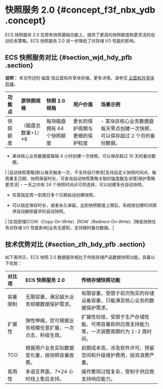 # 快照服务 2.0 {#concept_f3f_nbx_ydb .concept}

ECS 快照服务 2.0 在原有快照基础功能上，提供了更高的快照额度和更灵活的自动任务策略。ECS 快照服务 2.0 进一步降低了对存储 I/O 性能的影响。

## ECS 快照服务对比 {#section_wjd_hdy_pfb .section}

**说明：** 本文所述的 磁盘 指云盘和共享块存储。更多详情，请参见 [云盘和共享块存储](intl.zh-CN/产品简介/块存储/云盘和共享块存储.md#)。

|功能点|原快照规格|快照 2.0 规格|用户价值|场景示例|
|:--|:----|:--------|:---|:---|
|快照额度|（磁盘总数量+1）\*6|每块磁盘拥有 64 个快照额度|更长的保护周期与更细的保护粒度| -   某块非核心业务数据盘每天零点创建一次快照，可以保存超过 2 个月的备份数据。

-   某块核心业务数据盘每隔 4 小时创建一次快照，可以保存超过 10 天的备份数据。


 |
|自动快照策略|默认每天触发一次，不支持自行修改|支持自定义快照时间点、每周重复日期、快照保留时长，可查询自动快照策略关联的磁盘数及详情|保护策略更灵活| -   一天之内有 24 个快照时间点可供选择，可以创建多份自动快照。

-   任意指定周一到周日多个日期自动创建快照。

-   可以指定保存时长，或者永久保留。达到快照额度上限后，系统按创建时间顺序自动删除最早的自动快照。


 |
|实现原理|COW（Copy-On-Write）|ROW（Redirect-On-Write）|降低快照任务对存储 I/O 性能影响|业务无感知，支持随时备份数据。|

## 技术优势对比 {#section_zlh_bdy_pfb .section}

如下表所示，ECS 快照 2.0 数据服务相比于传统存储产品数据快照功能，具备以下优势：

|对比项|ECS 快照服务 2.0|传统存储快照功能|
|:--|:-----------|:-------|
|容量限制|无限容量，满足超大业务规模数据保护需求。|有限容量，受限于初次购买的存储设备容量，只能满足核心业务的数据保护需求。|
|扩展性|弹性伸缩，您可根据业务规模任意扩展，一次点击，秒级生效。|扩展性较低，受限于生产存储性能、可用容量和供应商支持能力等，一次调整周期约为 1-2 周时间。|
|TCO|根据用户业务实际数据变化量，按快照容量收费。|前期成本高，涉及软件许可、预留空间和升级维护费用，投资浪费严重。|
|易用性|多语言界面，7\*24 小时线上售后支持。|操作繁琐过程复杂，受制于供应商支持响应能力。|

